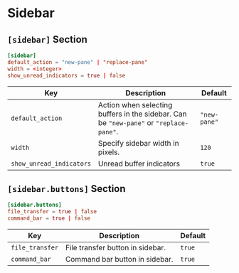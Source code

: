 # Sidebar

## `[sidebar]` Section

```toml
[sidebar]
default_action = "new-pane" | "replace-pane"
width = <integer>
show_unread_indicators = true | false
```

| Key                      | Description                                                                            | Default      |
| ------------------------ | -------------------------------------------------------------------------------------- | ------------ |
| `default_action`         | Action when selecting buffers in the sidebar. Can be `"new-pane"` or `"replace-pane"`. | `"new-pane"` |
| `width`                  | Specify sidebar width in pixels.                                                       | `120`        |
| `show_unread_indicators` | Unread buffer indicators                                                               | `true`       |

## `[sidebar.buttons]` Section

```toml
[sidebar.buttons]
file_transfer = true | false
command_bar = true | false
```

| Key             | Description                      | Default |
| --------------- | -------------------------------- | ------- |
| `file_transfer` | File transfer button in sidebar. | `true`  |
| `command_bar`   | Command bar button in sidebar.   | `true`  |
